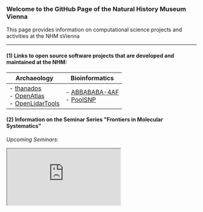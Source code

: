 ### Welcome to the GitHub Page of the Natural History Museum Vienna

This page provides information on computational science projects and activities at the NHM sVienna

* * *

#### (1) Links to open source software projects that are developed and maintained at the NHM:

| Archaeology                                                                                                                                                                           | Bioinformatics                                                                                                            |
| ------------------------------------------------------------------------------------------------------------------------------------------------------------------------------------- | ------------------------------------------------------------------------------------------------------------------------- |
| -   [thanados](https://github.com/nhmvienna/thanados)<br>-   [OpenAtlas](https://github.com/nhmvienna/OpenAtlas)<br>-   [OpenLidarTools](https://github.com/nhmvienna/OpenLidarTools) | -   [ABBABABA-4AF](https://github.com/nhmvienna/ABBABABA-4AF)<br>     -   [PoolSNP](https://github.com/nhmvienna/PoolSNP) |

#### (2) Information on the Seminar Series "**Frontiers in Molecular Systematics**"

_Upcoming Seminars_:

<iframe src="https://docs.google.com/spreadsheets/d/e/2PACX-1vQZ-UnprPjfyp3oX0VGUBcL_erU21vTL7r0pmEKZ-c7xD1V1TYkqOqMibpP7cfoedUewYk-GpZSc0PL/pubhtml?gid=0&amp;single=true&amp;widget=true&amp;headers=false"></iframe>
